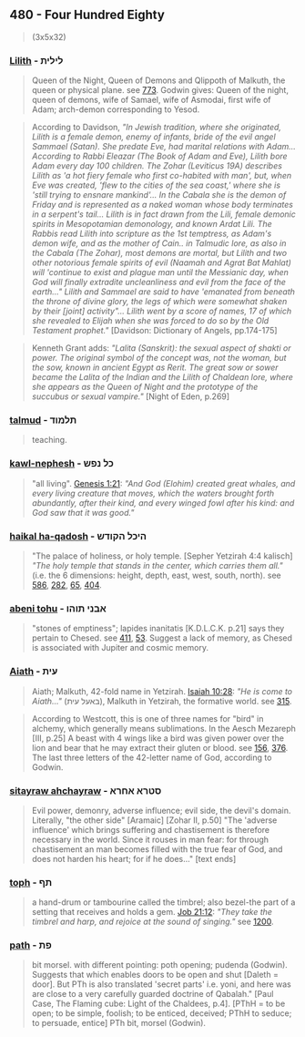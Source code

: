 ## 480 - Four Hundred Eighty
> (3x5x32)

### [Lilith](/keys/LILITh) - לילית
> Queen of the Night, Queen of Demons and Qlippoth of Malkuth, the queen or physical plane. see [773](773). Godwin gives: Queen of the night, queen of demons, wife of Samael, wife of Asmodai, first wife of Adam; arch-demon corresponding to Yesod.

> According to Davidson, *"In Jewish tradition, where she originated, Lilith is a female demon, enemy of infants, bride of the evil angel Sammael (Satan). She predate Eve, had marital relations with Adam... According to Rabbi Eleazar (The Book of Adam and Eve), Lilith bore Adam every day 100 children. The Zohar (Leviticus 19A) describes Lilith as 'a hot fiery female who first co-habited with man', but, when Eve was created, 'flew to the cities of the sea coast,' where she is 'still trying to ensnare mankind'... In the Cabala she is the demon of Friday and is represented as a naked woman whose body terminates in a serpent's tail... Lilith is in fact drawn from the Lili, female demonic spirits in Mesopotamian demonology, and known Ardat Lili. The Rabbis read Lilith into scripture as the 1st temptress, as Adam's demon wife, and as the mother of Cain.. in Talmudic lore, as also in the Cabala (The Zohar), most demons are mortal, but Lilith and two other notorious female spirits of evil (Naamah and Agrat Bat Mahlat) will 'continue to exist and plague man until the Messianic day, when God will finally extradite uncleanliness and evil from the face of the earth..." Lilith and Sammael are said to have 'emanated from beneath the throne of divine glory, the legs of which were somewhat shaken by their [joint] activity"... Lilith went by a score of names, 17 of which she revealed to Elijah when she was forced to do so by the Old Testament prophet."* [Davidson: Dictionary of Angels, pp.174-175]

> Kenneth Grant adds: *"Lalita (Sanskrit): the sexual aspect of shakti or power. The original symbol of the concept was, not the woman, but the sow, known in ancient Egypt as Rerit. The great sow or sower became the Lalita of the Indian and the Lilith of Chaldean lore, where she appears as the Queen of Night and the prototype of the succubus or sexual vampire."* [Night of Eden, p.269]

### [talmud](/keys/ThLMVD) - תלמוד
> teaching.

### [kawl-nephesh](/keys/KL-NPSh) - כל נפש
> "all living". [Genesis 1:21](http://biblehub.com/genesis/1-21.htm): *"And God (Elohim) created great whales, and every living creature that moves, which the waters brought forth abundantly, after their kind, and every winged fowl after his kind: and God saw that it was good."*

### [haikal ha-qadosh](/keys/HIKL.HQVDSh) - היכל הקודש
> "The palace of holiness, or holy temple. [Sepher Yetzirah 4:4 kalisch] *"The holy temple that stands in the center, which carries them all."* (i.e. the 6 dimensions: height, depth, east, west, south, north). see [586](586), [282](282), [65](65), [404](404).

### [abeni tohu](/keys/ABNI.ThVHV) - אבני תוהו
> "stones of emptiness"; lapides inanitatis [K.D.L.C.K. p.21] says they pertain to Chesed. see [411](411), [53](53). Suggest a lack of memory, as Chesed is associated with Jupiter and cosmic memory.

### [Aiath](/keys/OITh) - עית
> Aiath; Malkuth, 42-fold name in Yetzirah. [Isaiah 10:28](http://biblehub.com/isaiah/10-28.htm): *"He is come to Aiath..."* (באעל עית), Malkuth in Yetzirah, the formative world. see [315](315).

> According to Westcott, this is one of three names for "bird" in alchemy, which generally means sublimations. In the Aesch Mezareph [III, p.25] A beast with 4 wings like a bird was given power over the lion and bear that he may extract their gluten or blood. see [156](156), [376](376). The last three letters of the 42-letter name of God, according to Godwin.

### [sitayraw ahchayraw](/keys/STRA.AChRA) - סטרא אחרא
> Evil power, demonry, adverse influence; evil side, the devil's domain. Literally, "the other side" [Aramaic] [Zohar II, p.50] "The 'adverse influence' which brings suffering and chastisement is therefore necessary in the world. Since it rouses in man fear: for through chastisement an man becomes filled with the true fear of God, and does not harden his heart; for if he does..." [text ends]

### [toph](/keys/ThP) - תף
> a hand-drum or tambourine called the timbrel; also bezel-the part of a setting that receives and holds a gem. [Job 21:12](http://biblehub.com/job/21-12.htm): *"They take the timbrel and harp, and rejoice at the sound of singing."* see [1200](1200).

### [path](/keys/PTh) - פת
> bit morsel. with different pointing: poth opening; pudenda (Godwin). Suggests that which enables doors to be open and shut [Daleth = door]. But PTh is also translated 'secret parts' i.e. yoni, and here was are close to a very carefully guarded doctrine of Qabalah." [Paul Case, The Flaming cube: Light of the Chaldees, p.4]. [PThH = to be open; to be simple, foolish; to be enticed, deceived; PThH to seduce; to persuade, entice] PTh bit, morsel (Godwin).